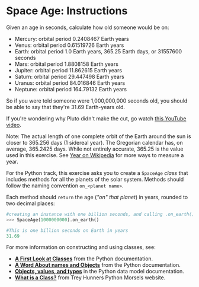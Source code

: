 # Space Age: Instructions

Given an age in seconds, calculate how old someone would be on:

- Mercury: orbital period 0.2408467 Earth years
- Venus: orbital period 0.61519726 Earth years
- Earth: orbital period 1.0 Earth years, 365.25 Earth days, or 31557600 seconds
- Mars: orbital period 1.8808158 Earth years
- Jupiter: orbital period 11.862615 Earth years
- Saturn: orbital period 29.447498 Earth years
- Uranus: orbital period 84.016846 Earth years
- Neptune: orbital period 164.79132 Earth years

So if you were told someone were 1,000,000,000 seconds old, you should be able
to say that they're 31.69 Earth-years old.

If you're wondering why Pluto didn't make the cut, go watch [this YouTube
video][pluto-video].

Note: The actual length of one complete orbit of the Earth around the sun is
closer to 365.256 days (1 sidereal year). The Gregorian calendar has, on
average, 365.2425 days. While not entirely accurate, 365.25 is the value used in
this exercise. See [Year on Wikipedia][year] for more ways to measure a year.

For the Python track, this exercise asks you to create a `SpaceAge` _class_ that
includes methods for all the planets of the solar system. Methods should follow
the naming convention `on_<planet name>`.

Each method should `return` the age (_"on" that planet_) in years, rounded to
two decimal places:

```python
#creating an instance with one billion seconds, and calling .on_earth().
>>> SpaceAge(1000000000).on_earth()

#This is one billion seconds on Earth in years
31.69
```

For more information on constructing and using classes, see:

- [**A First Look at Classes**][first look at classes] from the Python
  documentation.
- [**A Word About names and Objects**][names and objects] from the Python
  documentation.
- [**Objects, values, and types**][objects, values and types] in the Python data
  model documentation.
- [**What is a Class?**][what is a class] from Trey Hunners Python Morsels
  website.

[first look at classes]:
  https://docs.python.org/3/tutorial/classes.html#a-first-look-at-classes
[names and objects]:
  https://docs.python.org/3/tutorial/classes.html#a-word-about-names-and-objects
[objects, values and types]:
  https://docs.python.org/3/reference/datamodel.html#objects-values-and-types
[what is a class]: https://www.pythonmorsels.com/what-is-a-class/
[pluto-video]: https://www.youtube.com/watch?v=Z_2gbGXzFbs
[year]: https://en.wikipedia.org/wiki/Year#Summary
